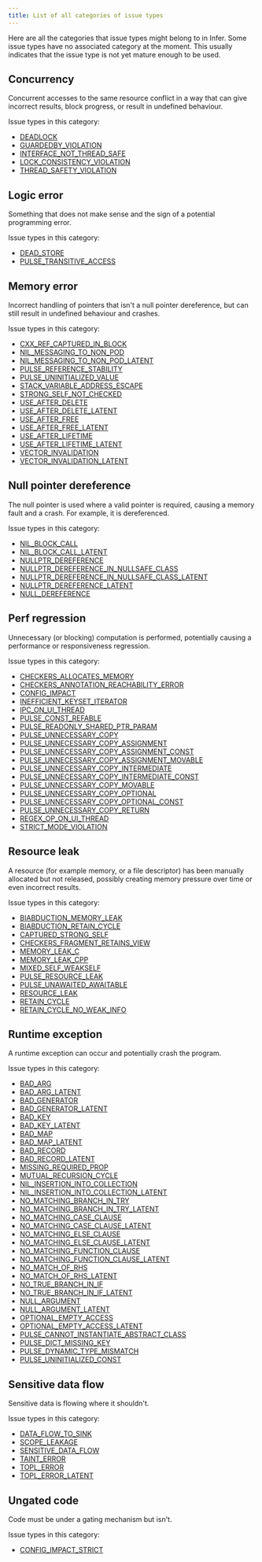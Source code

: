 ```yaml
---
title: List of all categories of issue types
---
```


Here are all the categories that issue types might belong to in Infer. Some issue types have no associated category at the moment. This usually indicates that the issue type is not yet mature enough to be used.

## Concurrency

Concurrent accesses to the same resource conflict in a way that can give incorrect results, block progress, or result in undefined behaviour.

Issue types in this category:
- [DEADLOCK](/docs/next/all-issue-types#deadlock)
- [GUARDEDBY_VIOLATION](/docs/next/all-issue-types#guardedby_violation)
- [INTERFACE_NOT_THREAD_SAFE](/docs/next/all-issue-types#interface_not_thread_safe)
- [LOCK_CONSISTENCY_VIOLATION](/docs/next/all-issue-types#lock_consistency_violation)
- [THREAD_SAFETY_VIOLATION](/docs/next/all-issue-types#thread_safety_violation)

## Logic error

Something that does not make sense and the sign of a potential programming error.

Issue types in this category:
- [DEAD_STORE](/docs/next/all-issue-types#dead_store)
- [PULSE_TRANSITIVE_ACCESS](/docs/next/all-issue-types#pulse_transitive_access)

## Memory error

Incorrect handling of pointers that isn't a null pointer dereference, but can still result in undefined behaviour and crashes.

Issue types in this category:
- [CXX_REF_CAPTURED_IN_BLOCK](/docs/next/all-issue-types#cxx_ref_captured_in_block)
- [NIL_MESSAGING_TO_NON_POD](/docs/next/all-issue-types#nil_messaging_to_non_pod)
- [NIL_MESSAGING_TO_NON_POD_LATENT](/docs/next/all-issue-types#nil_messaging_to_non_pod_latent)
- [PULSE_REFERENCE_STABILITY](/docs/next/all-issue-types#pulse_reference_stability)
- [PULSE_UNINITIALIZED_VALUE](/docs/next/all-issue-types#pulse_uninitialized_value)
- [STACK_VARIABLE_ADDRESS_ESCAPE](/docs/next/all-issue-types#stack_variable_address_escape)
- [STRONG_SELF_NOT_CHECKED](/docs/next/all-issue-types#strong_self_not_checked)
- [USE_AFTER_DELETE](/docs/next/all-issue-types#use_after_delete)
- [USE_AFTER_DELETE_LATENT](/docs/next/all-issue-types#use_after_delete_latent)
- [USE_AFTER_FREE](/docs/next/all-issue-types#use_after_free)
- [USE_AFTER_FREE_LATENT](/docs/next/all-issue-types#use_after_free_latent)
- [USE_AFTER_LIFETIME](/docs/next/all-issue-types#use_after_lifetime)
- [USE_AFTER_LIFETIME_LATENT](/docs/next/all-issue-types#use_after_lifetime_latent)
- [VECTOR_INVALIDATION](/docs/next/all-issue-types#vector_invalidation)
- [VECTOR_INVALIDATION_LATENT](/docs/next/all-issue-types#vector_invalidation_latent)

## Null pointer dereference

The null pointer is used where a valid pointer is required, causing a memory fault and a crash. For example, it is dereferenced.

Issue types in this category:
- [NIL_BLOCK_CALL](/docs/next/all-issue-types#nil_block_call)
- [NIL_BLOCK_CALL_LATENT](/docs/next/all-issue-types#nil_block_call_latent)
- [NULLPTR_DEREFERENCE](/docs/next/all-issue-types#nullptr_dereference)
- [NULLPTR_DEREFERENCE_IN_NULLSAFE_CLASS](/docs/next/all-issue-types#nullptr_dereference_in_nullsafe_class)
- [NULLPTR_DEREFERENCE_IN_NULLSAFE_CLASS_LATENT](/docs/next/all-issue-types#nullptr_dereference_in_nullsafe_class_latent)
- [NULLPTR_DEREFERENCE_LATENT](/docs/next/all-issue-types#nullptr_dereference_latent)
- [NULL_DEREFERENCE](/docs/next/all-issue-types#null_dereference)

## Perf regression

Unnecessary (or blocking) computation is performed, potentially causing a performance or responsiveness regression.

Issue types in this category:
- [CHECKERS_ALLOCATES_MEMORY](/docs/next/all-issue-types#checkers_allocates_memory)
- [CHECKERS_ANNOTATION_REACHABILITY_ERROR](/docs/next/all-issue-types#checkers_annotation_reachability_error)
- [CONFIG_IMPACT](/docs/next/all-issue-types#config_impact)
- [INEFFICIENT_KEYSET_ITERATOR](/docs/next/all-issue-types#inefficient_keyset_iterator)
- [IPC_ON_UI_THREAD](/docs/next/all-issue-types#ipc_on_ui_thread)
- [PULSE_CONST_REFABLE](/docs/next/all-issue-types#pulse_const_refable)
- [PULSE_READONLY_SHARED_PTR_PARAM](/docs/next/all-issue-types#pulse_readonly_shared_ptr_param)
- [PULSE_UNNECESSARY_COPY](/docs/next/all-issue-types#pulse_unnecessary_copy)
- [PULSE_UNNECESSARY_COPY_ASSIGNMENT](/docs/next/all-issue-types#pulse_unnecessary_copy_assignment)
- [PULSE_UNNECESSARY_COPY_ASSIGNMENT_CONST](/docs/next/all-issue-types#pulse_unnecessary_copy_assignment_const)
- [PULSE_UNNECESSARY_COPY_ASSIGNMENT_MOVABLE](/docs/next/all-issue-types#pulse_unnecessary_copy_assignment_movable)
- [PULSE_UNNECESSARY_COPY_INTERMEDIATE](/docs/next/all-issue-types#pulse_unnecessary_copy_intermediate)
- [PULSE_UNNECESSARY_COPY_INTERMEDIATE_CONST](/docs/next/all-issue-types#pulse_unnecessary_copy_intermediate_const)
- [PULSE_UNNECESSARY_COPY_MOVABLE](/docs/next/all-issue-types#pulse_unnecessary_copy_movable)
- [PULSE_UNNECESSARY_COPY_OPTIONAL](/docs/next/all-issue-types#pulse_unnecessary_copy_optional)
- [PULSE_UNNECESSARY_COPY_OPTIONAL_CONST](/docs/next/all-issue-types#pulse_unnecessary_copy_optional_const)
- [PULSE_UNNECESSARY_COPY_RETURN](/docs/next/all-issue-types#pulse_unnecessary_copy_return)
- [REGEX_OP_ON_UI_THREAD](/docs/next/all-issue-types#regex_op_on_ui_thread)
- [STRICT_MODE_VIOLATION](/docs/next/all-issue-types#strict_mode_violation)

## Resource leak

A resource (for example memory, or a file descriptor) has been manually allocated but not released, possibly creating memory pressure over time or even incorrect results.

Issue types in this category:
- [BIABDUCTION_MEMORY_LEAK](/docs/next/all-issue-types#biabduction_memory_leak)
- [BIABDUCTION_RETAIN_CYCLE](/docs/next/all-issue-types#biabduction_retain_cycle)
- [CAPTURED_STRONG_SELF](/docs/next/all-issue-types#captured_strong_self)
- [CHECKERS_FRAGMENT_RETAINS_VIEW](/docs/next/all-issue-types#checkers_fragment_retains_view)
- [MEMORY_LEAK_C](/docs/next/all-issue-types#memory_leak_c)
- [MEMORY_LEAK_CPP](/docs/next/all-issue-types#memory_leak_cpp)
- [MIXED_SELF_WEAKSELF](/docs/next/all-issue-types#mixed_self_weakself)
- [PULSE_RESOURCE_LEAK](/docs/next/all-issue-types#pulse_resource_leak)
- [PULSE_UNAWAITED_AWAITABLE](/docs/next/all-issue-types#pulse_unawaited_awaitable)
- [RESOURCE_LEAK](/docs/next/all-issue-types#resource_leak)
- [RETAIN_CYCLE](/docs/next/all-issue-types#retain_cycle)
- [RETAIN_CYCLE_NO_WEAK_INFO](/docs/next/all-issue-types#retain_cycle_no_weak_info)

## Runtime exception

A runtime exception can occur and potentially crash the program.

Issue types in this category:
- [BAD_ARG](/docs/next/all-issue-types#bad_arg)
- [BAD_ARG_LATENT](/docs/next/all-issue-types#bad_arg_latent)
- [BAD_GENERATOR](/docs/next/all-issue-types#bad_generator)
- [BAD_GENERATOR_LATENT](/docs/next/all-issue-types#bad_generator_latent)
- [BAD_KEY](/docs/next/all-issue-types#bad_key)
- [BAD_KEY_LATENT](/docs/next/all-issue-types#bad_key_latent)
- [BAD_MAP](/docs/next/all-issue-types#bad_map)
- [BAD_MAP_LATENT](/docs/next/all-issue-types#bad_map_latent)
- [BAD_RECORD](/docs/next/all-issue-types#bad_record)
- [BAD_RECORD_LATENT](/docs/next/all-issue-types#bad_record_latent)
- [MISSING_REQUIRED_PROP](/docs/next/all-issue-types#missing_required_prop)
- [MUTUAL_RECURSION_CYCLE](/docs/next/all-issue-types#mutual_recursion_cycle)
- [NIL_INSERTION_INTO_COLLECTION](/docs/next/all-issue-types#nil_insertion_into_collection)
- [NIL_INSERTION_INTO_COLLECTION_LATENT](/docs/next/all-issue-types#nil_insertion_into_collection_latent)
- [NO_MATCHING_BRANCH_IN_TRY](/docs/next/all-issue-types#no_matching_branch_in_try)
- [NO_MATCHING_BRANCH_IN_TRY_LATENT](/docs/next/all-issue-types#no_matching_branch_in_try_latent)
- [NO_MATCHING_CASE_CLAUSE](/docs/next/all-issue-types#no_matching_case_clause)
- [NO_MATCHING_CASE_CLAUSE_LATENT](/docs/next/all-issue-types#no_matching_case_clause_latent)
- [NO_MATCHING_ELSE_CLAUSE](/docs/next/all-issue-types#no_matching_else_clause)
- [NO_MATCHING_ELSE_CLAUSE_LATENT](/docs/next/all-issue-types#no_matching_else_clause_latent)
- [NO_MATCHING_FUNCTION_CLAUSE](/docs/next/all-issue-types#no_matching_function_clause)
- [NO_MATCHING_FUNCTION_CLAUSE_LATENT](/docs/next/all-issue-types#no_matching_function_clause_latent)
- [NO_MATCH_OF_RHS](/docs/next/all-issue-types#no_match_of_rhs)
- [NO_MATCH_OF_RHS_LATENT](/docs/next/all-issue-types#no_match_of_rhs_latent)
- [NO_TRUE_BRANCH_IN_IF](/docs/next/all-issue-types#no_true_branch_in_if)
- [NO_TRUE_BRANCH_IN_IF_LATENT](/docs/next/all-issue-types#no_true_branch_in_if_latent)
- [NULL_ARGUMENT](/docs/next/all-issue-types#null_argument)
- [NULL_ARGUMENT_LATENT](/docs/next/all-issue-types#null_argument_latent)
- [OPTIONAL_EMPTY_ACCESS](/docs/next/all-issue-types#optional_empty_access)
- [OPTIONAL_EMPTY_ACCESS_LATENT](/docs/next/all-issue-types#optional_empty_access_latent)
- [PULSE_CANNOT_INSTANTIATE_ABSTRACT_CLASS](/docs/next/all-issue-types#pulse_cannot_instantiate_abstract_class)
- [PULSE_DICT_MISSING_KEY](/docs/next/all-issue-types#pulse_dict_missing_key)
- [PULSE_DYNAMIC_TYPE_MISMATCH](/docs/next/all-issue-types#pulse_dynamic_type_mismatch)
- [PULSE_UNINITIALIZED_CONST](/docs/next/all-issue-types#pulse_uninitialized_const)

## Sensitive data flow

Sensitive data is flowing where it shouldn't.

Issue types in this category:
- [DATA_FLOW_TO_SINK](/docs/next/all-issue-types#data_flow_to_sink)
- [SCOPE_LEAKAGE](/docs/next/all-issue-types#scope_leakage)
- [SENSITIVE_DATA_FLOW](/docs/next/all-issue-types#sensitive_data_flow)
- [TAINT_ERROR](/docs/next/all-issue-types#taint_error)
- [TOPL_ERROR](/docs/next/all-issue-types#topl_error)
- [TOPL_ERROR_LATENT](/docs/next/all-issue-types#topl_error_latent)

## Ungated code

Code must be under a gating mechanism but isn't.

Issue types in this category:
- [CONFIG_IMPACT_STRICT](/docs/next/all-issue-types#config_impact_strict)

